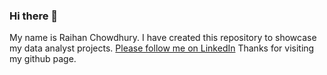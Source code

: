 ### Hi there 👋
My name is Raihan Chowdhury. I have created this repository to showcase my data analyst projects.
[Please follow me on LinkedIn](https://www.linkedin.com/in/raihan-chowdhury-dr2022/)
Thanks for visiting my github page.

<!--
**dmarc28/dmarc28** is a ✨ _special_ ✨ repository because its `README.md` (this file) appears on your GitHub profile.

Here are some ideas to get you started:

- 🔭 I’m currently working on ...
- 🌱 I’m currently learning ...
- 👯 I’m looking to collaborate on ...
- 🤔 I’m looking for help with ...
- 💬 Ask me about ...
- 📫 How to reach me: ...
- 😄 Pronouns: ...
- ⚡ Fun fact: ...
-->
